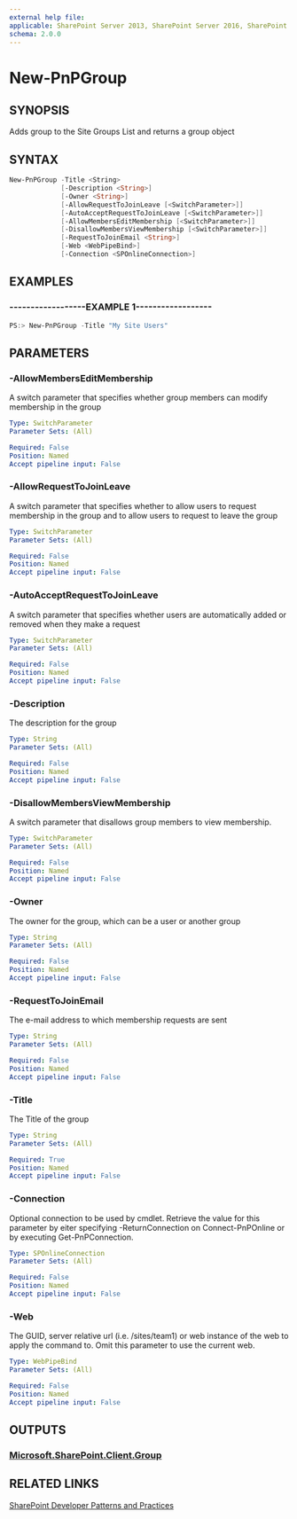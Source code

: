 ```yaml
---
external help file:
applicable: SharePoint Server 2013, SharePoint Server 2016, SharePoint Online
schema: 2.0.0
---
```

# New-PnPGroup

## SYNOPSIS
Adds group to the Site Groups List and returns a group object

## SYNTAX 

```powershell
New-PnPGroup -Title <String>
             [-Description <String>]
             [-Owner <String>]
             [-AllowRequestToJoinLeave [<SwitchParameter>]]
             [-AutoAcceptRequestToJoinLeave [<SwitchParameter>]]
             [-AllowMembersEditMembership [<SwitchParameter>]]
             [-DisallowMembersViewMembership [<SwitchParameter>]]
             [-RequestToJoinEmail <String>]
             [-Web <WebPipeBind>]
             [-Connection <SPOnlineConnection>]
```

## EXAMPLES

### ------------------EXAMPLE 1------------------
```powershell
PS:> New-PnPGroup -Title "My Site Users"
```



## PARAMETERS

### -AllowMembersEditMembership
A switch parameter that specifies whether group members can modify membership in the group

```yaml
Type: SwitchParameter
Parameter Sets: (All)

Required: False
Position: Named
Accept pipeline input: False
```

### -AllowRequestToJoinLeave
A switch parameter that specifies whether to allow users to request membership in the group and to allow users to request to leave the group

```yaml
Type: SwitchParameter
Parameter Sets: (All)

Required: False
Position: Named
Accept pipeline input: False
```

### -AutoAcceptRequestToJoinLeave
A switch parameter that specifies whether users are automatically added or removed when they make a request

```yaml
Type: SwitchParameter
Parameter Sets: (All)

Required: False
Position: Named
Accept pipeline input: False
```

### -Description
The description for the group

```yaml
Type: String
Parameter Sets: (All)

Required: False
Position: Named
Accept pipeline input: False
```

### -DisallowMembersViewMembership
A switch parameter that disallows group members to view membership.

```yaml
Type: SwitchParameter
Parameter Sets: (All)

Required: False
Position: Named
Accept pipeline input: False
```

### -Owner
The owner for the group, which can be a user or another group

```yaml
Type: String
Parameter Sets: (All)

Required: False
Position: Named
Accept pipeline input: False
```

### -RequestToJoinEmail
The e-mail address to which membership requests are sent

```yaml
Type: String
Parameter Sets: (All)

Required: False
Position: Named
Accept pipeline input: False
```

### -Title
The Title of the group

```yaml
Type: String
Parameter Sets: (All)

Required: True
Position: Named
Accept pipeline input: False
```

### -Connection
Optional connection to be used by cmdlet. Retrieve the value for this parameter by eiter specifying -ReturnConnection on Connect-PnPOnline or by executing Get-PnPConnection.

```yaml
Type: SPOnlineConnection
Parameter Sets: (All)

Required: False
Position: Named
Accept pipeline input: False
```

### -Web
The GUID, server relative url (i.e. /sites/team1) or web instance of the web to apply the command to. Omit this parameter to use the current web.

```yaml
Type: WebPipeBind
Parameter Sets: (All)

Required: False
Position: Named
Accept pipeline input: False
```

## OUTPUTS

### [Microsoft.SharePoint.Client.Group](https://msdn.microsoft.com/en-us/library/microsoft.sharepoint.client.group.aspx)

## RELATED LINKS

[SharePoint Developer Patterns and Practices](http://aka.ms/sppnp)
